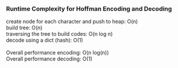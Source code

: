 ### Runtime Complexity for Hoffman Encoding and Decoding

create node for each character and push to heap: O(n) \
build tree: O(n) \
traversing the tree to build codes: O(n log n) \
decode using a dict (hash): O(1) \
\
Overall performance encoding: O(n log(n))\
Overall performance decoding: O(1)
